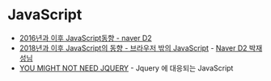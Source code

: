 # JavaScript

- [2016년과 이후 JavaScript동향 - naver D2](http://d2.naver.com/helloworld/3618177)
- [2018년과 이후 JavaScript의 동향 - 브라우저 밖의 JavaScript](https://d2.naver.com/helloworld/5644368) - [Naver D2 박재성님](https://d2.naver.com/search?keyword=%EB%B0%95%EC%9E%AC%EC%84%B1)
- [YOU MIGHT NOT NEED JQUERY](http://youmightnotneedjquery.com/) - Jquery 에 대응되는 JavaScript 

